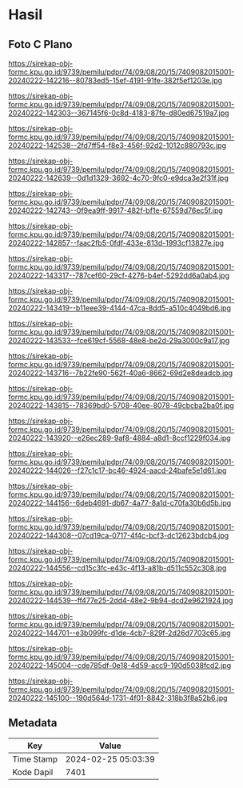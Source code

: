 # Hasil

## Foto C Plano

https://sirekap-obj-formc.kpu.go.id/9739/pemilu/pdpr/74/09/08/20/15/7409082015001-20240222-142216--80783ed5-15ef-4191-91fe-382f5ef1203e.jpg

https://sirekap-obj-formc.kpu.go.id/9739/pemilu/pdpr/74/09/08/20/15/7409082015001-20240222-142303--367145f6-0c8d-4183-87fe-d80ed67519a7.jpg

https://sirekap-obj-formc.kpu.go.id/9739/pemilu/pdpr/74/09/08/20/15/7409082015001-20240222-142538--2fd7ff54-f8e3-456f-92d2-1012c880793c.jpg

https://sirekap-obj-formc.kpu.go.id/9739/pemilu/pdpr/74/09/08/20/15/7409082015001-20240222-142639--0d1d1329-3692-4c70-9fc0-e9dca3e2f31f.jpg

https://sirekap-obj-formc.kpu.go.id/9739/pemilu/pdpr/74/09/08/20/15/7409082015001-20240222-142743--0f9ea9ff-9917-482f-bf1e-67559d76ec5f.jpg

https://sirekap-obj-formc.kpu.go.id/9739/pemilu/pdpr/74/09/08/20/15/7409082015001-20240222-142857--faac2fb5-0fdf-433e-813d-1993cf13827e.jpg

https://sirekap-obj-formc.kpu.go.id/9739/pemilu/pdpr/74/09/08/20/15/7409082015001-20240222-143317--787cef60-29cf-4276-b4ef-5292dd6a0ab4.jpg

https://sirekap-obj-formc.kpu.go.id/9739/pemilu/pdpr/74/09/08/20/15/7409082015001-20240222-143419--b11eee39-4144-47ca-8dd5-a510c4049bd6.jpg

https://sirekap-obj-formc.kpu.go.id/9739/pemilu/pdpr/74/09/08/20/15/7409082015001-20240222-143533--fce619cf-5568-48e8-be2d-29a3000c9a17.jpg

https://sirekap-obj-formc.kpu.go.id/9739/pemilu/pdpr/74/09/08/20/15/7409082015001-20240222-143716--7b22fe90-562f-40a6-8662-69d2e8deadcb.jpg

https://sirekap-obj-formc.kpu.go.id/9739/pemilu/pdpr/74/09/08/20/15/7409082015001-20240222-143815--78369bd0-5708-40ee-8078-49cbcba2ba0f.jpg

https://sirekap-obj-formc.kpu.go.id/9739/pemilu/pdpr/74/09/08/20/15/7409082015001-20240222-143920--e26ec289-9af8-4884-a8d1-8ccf1229f034.jpg

https://sirekap-obj-formc.kpu.go.id/9739/pemilu/pdpr/74/09/08/20/15/7409082015001-20240222-144026--f27c1c17-bc46-4924-aacd-24bafe5e1d61.jpg

https://sirekap-obj-formc.kpu.go.id/9739/pemilu/pdpr/74/09/08/20/15/7409082015001-20240222-144156--6deb4691-db67-4a77-8a1d-c70fa30b6d5b.jpg

https://sirekap-obj-formc.kpu.go.id/9739/pemilu/pdpr/74/09/08/20/15/7409082015001-20240222-144308--07cd19ca-0717-4f4c-bcf3-dc12623bdcb4.jpg

https://sirekap-obj-formc.kpu.go.id/9739/pemilu/pdpr/74/09/08/20/15/7409082015001-20240222-144556--cd15c3fc-e43c-4f13-a81b-d511c552c308.jpg

https://sirekap-obj-formc.kpu.go.id/9739/pemilu/pdpr/74/09/08/20/15/7409082015001-20240222-144539--ff477e25-2dd4-48e2-9b94-dcd2e9621924.jpg

https://sirekap-obj-formc.kpu.go.id/9739/pemilu/pdpr/74/09/08/20/15/7409082015001-20240222-144701--e3b099fc-d1de-4cb7-829f-2d26d7703c65.jpg

https://sirekap-obj-formc.kpu.go.id/9739/pemilu/pdpr/74/09/08/20/15/7409082015001-20240222-145004--cde785df-0e18-4d59-acc9-190d5038fcd2.jpg

https://sirekap-obj-formc.kpu.go.id/9739/pemilu/pdpr/74/09/08/20/15/7409082015001-20240222-145100--190d564d-1731-4f01-8842-318b3f8a52b6.jpg


## Metadata

| Key        | Value               |
| ---------- | ------------------- |
| Time Stamp | 2024-02-25 05:03:39 |
| Kode Dapil | 7401                |



